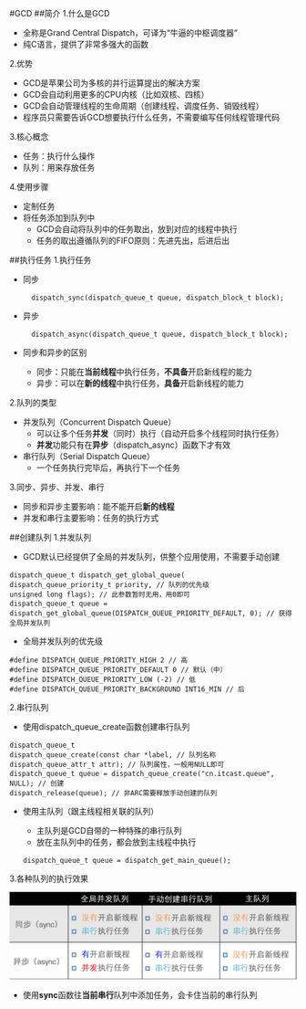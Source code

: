 #GCD
##简介
1.什么是GCD   

- 全称是Grand Central Dispatch，可译为“牛逼的中枢调度器”
- 纯C语言，提供了非常多强大的函数

2.优势

- GCD是苹果公司为多核的并行运算提出的解决方案
- GCD会自动利用更多的CPU内核（比如双核、四核）
- GCD会自动管理线程的生命周期（创建线程、调度任务、销毁线程）
- 程序员只需要告诉GCD想要执行什么任务，不需要编写任何线程管理代码

3.核心概念

- 任务：执行什么操作
- 队列：用来存放任务

4.使用步骤

- 定制任务
- 将任务添加到队列中
	- GCD会自动将队列中的任务取出，放到对应的线程中执行
   - 任务的取出遵循队列的FIFO原则：先进先出，后进后出

##执行任务
1.执行任务

- 同步

		dispatch_sync(dispatch_queue_t queue, dispatch_block_t block);

- 异步

		dispatch_async(dispatch_queue_t queue, dispatch_block_t block);
- 同步和异步的区别
	- 同步：只能在**当前线程**中执行任务，**不具备**开启新线程的能力
	- 异步：可以在**新的线程**中执行任务，**具备**开启新线程的能力

2.队列的类型

- 并发队列（Concurrent Dispatch Queue）
	- 可以让多个任务**并发**（同时）执行（自动开启多个线程同时执行任务）
	- **并发**功能只有在**异步**（dispatch_async）函数下才有效
- 串行队列（Serial Dispatch Queue）
	- 一个任务执行完毕后，再执行下一个任务

3.同步、异步、并发、串行

- 同步和异步主要影响：能不能开启**新的线程**
- 并发和串行主要影响：任务的执行方式
	
##创建队列
1.并发队列

- GCD默认已经提供了全局的并发队列，供整个应用使用，不需要手动创建

```objc
dispatch_queue_t dispatch_get_global_queue(
dispatch_queue_priority_t priority, // 队列的优先级
unsigned long flags); // 此参数暂时无用，用0即可
dispatch_queue_t queue = dispatch_get_global_queue(DISPATCH_QUEUE_PRIORITY_DEFAULT, 0); // 获得全局并发队列
```
- 全局并发队列的优先级

```objc
#define DISPATCH_QUEUE_PRIORITY_HIGH 2 // 高
#define DISPATCH_QUEUE_PRIORITY_DEFAULT 0 // 默认（中）
#define DISPATCH_QUEUE_PRIORITY_LOW (-2) // 低
#define DISPATCH_QUEUE_PRIORITY_BACKGROUND INT16_MIN // 后
```
2.串行队列

- 使用dispatch_queue_create函数创建串行队列

```objc
dispatch_queue_t
dispatch_queue_create(const char *label, // 队列名称 
dispatch_queue_attr_t attr); // 队列属性，一般用NULL即可
dispatch_queue_t queue = dispatch_queue_create("cn.itcast.queue", NULL); // 创建
dispatch_release(queue); // 非ARC需要释放手动创建的队列
```
- 使用主队列（跟主线程相关联的队列）
	- 主队列是GCD自带的一种特殊的串行队列
	- 放在主队列中的任务，都会放到主线程中执行
	
	```objc
	dispatch_queue_t queue = dispatch_get_main_queue();
	```

3.各种队列的执行效果

![](./各队列执行效果.png)

- 使用**sync**函数往**当前串行**队列中添加任务，会卡住当前的串行队列
